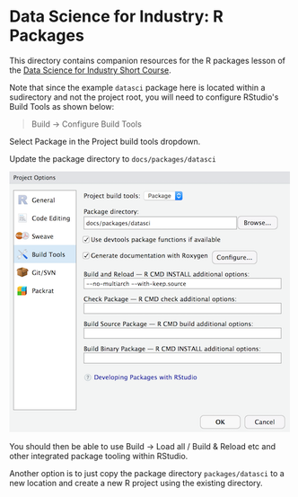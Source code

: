 # Data Science for Industry: R Packages

This directory contains companion resources for the R packages lesson of the [Data Science for Industry Short Course](https://github.com/iandurbach/data-scifi-short).

Note that since the example `datasci` package here is located within a sudirectory and not the project root, you will need to configure RStudio's Build Tools as shown below:

> Build -> Configure Build Tools

Select Package in the Project build tools dropdown.

Update the package directory to `docs/packages/datasci`

![](project_options.png)

You should then be able to use Build -> Load all / Build & Reload etc and other integrated package tooling within RStudio.

Another option is to just copy the package directory `packages/datasci` to a new location and create a new R project using the existing directory.
